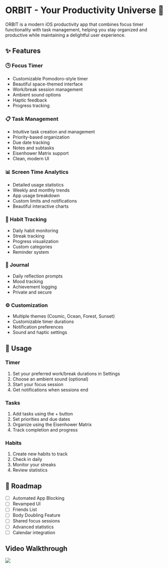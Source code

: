 # ORBIT - Your Productivity Universe 🚀

ORBIT is a modern iOS productivity app that combines focus timer functionality with task management, helping you stay organized and productive while maintaining a delightful user experience.

## ✨ Features

### 🕒 Focus Timer
- Customizable Pomodoro-style timer
- Beautiful space-themed interface
- Work/break session management
- Ambient sound options
- Haptic feedback
- Progress tracking

### 📋 Task Management
- Intuitive task creation and management
- Priority-based organization
- Due date tracking
- Notes and subtasks
- Eisenhower Matrix support
- Clean, modern UI

### 📊 Screen Time Analytics
- Detailed usage statistics
- Weekly and monthly trends
- App usage breakdown
- Custom limits and notifications
- Beautiful interactive charts

### 🎯 Habit Tracking
- Daily habit monitoring
- Streak tracking
- Progress visualization
- Custom categories
- Reminder system

### 📝 Journal
- Daily reflection prompts
- Mood tracking
- Achievement logging
- Private and secure

### ⚙️ Customization
- Multiple themes (Cosmic, Ocean, Forest, Sunset)
- Customizable timer durations
- Notification preferences
- Sound and haptic settings

## 📱 Usage

### Timer
1. Set your preferred work/break durations in Settings
2. Choose an ambient sound (optional)
3. Start your focus session
4. Get notifications when sessions end

### Tasks
1. Add tasks using the + button
2. Set priorities and due dates
3. Organize using the Eisenhower Matrix
4. Track completion and progress

### Habits
1. Create new habits to track
2. Check in daily
3. Monitor your streaks
4. Review statistics

## 🎯 Roadmap

- [ ] Automated App Blocking
- [ ] Revamped UI
- [ ] Friends List
- [ ] Body Doubling Feature
- [ ] Shared focus sessions
- [ ] Advanced statistics
- [ ] Calendar integration

## Video Walkthrough

<div>
    <a href="https://www.loom.com/share/795fb6d43cbc40c981ba7fba3ad9baf9">
    </a>
    <a href="https://www.loom.com/share/795fb6d43cbc40c981ba7fba3ad9baf9">
      <img style="max-width:300px;" src="https://cdn.loom.com/sessions/thumbnails/795fb6d43cbc40c981ba7fba3ad9baf9-50a9b37f95bde6d2-full-play.gif">
    </a>
  </div>
